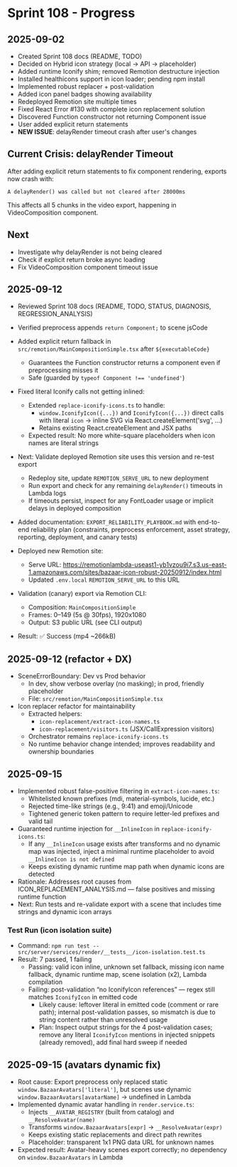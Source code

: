 # Sprint 108 - Progress

## 2025-09-02
- Created Sprint 108 docs (README, TODO)
- Decided on Hybrid icon strategy (local → API → placeholder)
- Added runtime Iconify shim; removed Remotion destructure injection
- Installed healthicons support in icon loader; pending npm install
- Implemented robust replacer + post-validation
- Added icon panel badges showing availability
- Redeployed Remotion site multiple times
- Fixed React Error #130 with complete icon replacement solution
- Discovered Function constructor not returning Component issue
- User added explicit return statements
- **NEW ISSUE**: delayRender timeout crash after user's changes

## Current Crisis: delayRender Timeout

After adding explicit return statements to fix component rendering, exports now crash with:
```
A delayRender() was called but not cleared after 28000ms
```

This affects all 5 chunks in the video export, happening in VideoComposition component.

## Next
- Investigate why delayRender is not being cleared
- Check if explicit return broke async loading
- Fix VideoComposition component timeout issue

## 2025-09-12
- Reviewed Sprint 108 docs (README, TODO, STATUS, DIAGNOSIS, REGRESSION_ANALYSIS)
- Verified preprocess appends `return Component;` to scene jsCode
- Added explicit return fallback in `src/remotion/MainCompositionSimple.tsx` after `${executableCode}`
  - Guarantees the Function constructor returns a component even if preprocessing misses it
  - Safe (guarded by `typeof Component !== 'undefined'`)
- Fixed literal Iconify calls not getting inlined:
  - Extended `replace-iconify-icons.ts` to handle:
    - `window.IconifyIcon({...})` and `IconifyIcon({...})` direct calls with literal `icon` → inline SVG via React.createElement('svg', ...)
    - Retains existing React.createElement and JSX paths
  - Expected result: No more white-square placeholders when icon names are literal strings
- Next: Validate deployed Remotion site uses this version and re-test export
  - Redeploy site, update `REMOTION_SERVE_URL` to new deployment
  - Run export and check for any remaining `delayRender()` timeouts in Lambda logs
  - If timeouts persist, inspect for any FontLoader usage or implicit delays in deployed composition
  
- Added documentation: `EXPORT_RELIABILITY_PLAYBOOK.md` with end-to-end reliability plan (constraints, preprocess enforcement, asset strategy, reporting, deployment, and canary tests)

- Deployed new Remotion site:
  - Serve URL: https://remotionlambda-useast1-yb1vzou9i7.s3.us-east-1.amazonaws.com/sites/bazaar-icon-robust-20250912/index.html
  - Updated `.env.local` `REMOTION_SERVE_URL` to this URL

- Validation (canary) export via Remotion CLI:
  - Composition: `MainCompositionSimple`
  - Frames: 0–149 (5s @ 30fps), 1920x1080
  - Output: S3 public URL (see CLI output)
- Result: ✅ Success (mp4 ~266kB)

## 2025-09-12 (refactor + DX)
- SceneErrorBoundary: Dev vs Prod behavior
  - In dev, show verbose overlay (no masking); in prod, friendly placeholder
  - File: `src/remotion/MainCompositionSimple.tsx`
- Icon replacer refactor for maintainability
  - Extracted helpers:
    - `icon-replacement/extract-icon-names.ts`
    - `icon-replacement/visitors.ts` (JSX/CallExpression visitors)
  - Orchestrator remains `replace-iconify-icons.ts`
  - No runtime behavior change intended; improves readability and ownership boundaries

## 2025-09-15
- Implemented robust false-positive filtering in `extract-icon-names.ts`:
  - Whitelisted known prefixes (mdi, material-symbols, lucide, etc.)
  - Rejected time-like strings (e.g., 9:41) and emoji/Unicode
  - Tightened generic token pattern to require letter-led prefixes and valid tail
- Guaranteed runtime injection for `__InlineIcon` in `replace-iconify-icons.ts`:
  - If any `__InlineIcon` usage exists after transforms and no dynamic map was injected, inject a minimal runtime placeholder to avoid `__InlineIcon is not defined`
  - Keeps existing dynamic runtime map path when dynamic icons are detected
- Rationale: Addresses root causes from ICON_REPLACEMENT_ANALYSIS.md — false positives and missing runtime function
- Next: Run tests and re-validate export with a scene that includes time strings and dynamic icon arrays

### Test Run (icon isolation suite)
- Command: `npm run test -- src/server/services/render/__tests__/icon-isolation.test.ts`
- Result: 7 passed, 1 failing
  - Passing: valid icon inline, unknown set fallback, missing icon name fallback, dynamic runtime map, scene isolation (x2), Lambda compilation
  - Failing: post-validation “no IconifyIcon references” — regex still matches `IconifyIcon` in emitted code
    - Likely cause: leftover literal in emitted code (comment or rare path); internal post-validation passes, so mismatch is due to string content rather than unresolved usage
    - Plan: Inspect output strings for the 4 post-validation cases; remove any literal `IconifyIcon` mentions in injected snippets (already removed), add final hard sweep if needed

## 2025-09-15 (avatars dynamic fix)
- Root cause: Export preprocess only replaced static `window.BazaarAvatars['literal']`, but scenes use dynamic `window.BazaarAvatars[avatarName]` → undefined in Lambda
- Implemented dynamic avatar handling in `render.service.ts`:
  - Injects `__AVATAR_REGISTRY` (built from catalog) and `__ResolveAvatar(name)`
  - Transforms `window.BazaarAvatars[expr]` → `__ResolveAvatar(expr)`
  - Keeps existing static replacements and direct path rewrites
  - Placeholder: transparent 1x1 PNG data URL for unknown names
- Expected result: Avatar-heavy scenes export correctly; no dependency on `window.BazaarAvatars` in Lambda
